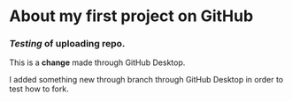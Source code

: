 # About my first project on GitHub

### *Testing* of uploading repo.

This is a **change** made through GitHub Desktop.

I added something new through branch through GitHub Desktop in order to test how to fork.